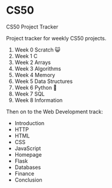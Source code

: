 # CS50
CS50 Project Tracker

Project tracker for weekly CS50 projects.

1. Week 0 Scratch 😺
2. Week 1 C
3. Week 2 Arrays
4. Week 3 Algorithms
5. Week 4 Memory
6. Week 5 Data Structures
7. Week 6 Python 🐍
8. Week 7 SQL
9. Week 8 Information

Then on to the Web Development track:
* Introduction
* HTTP
* HTML
* CSS
* JavaScript
* Homepage
* Flask
* Databases
* Finance
* Conclusion
